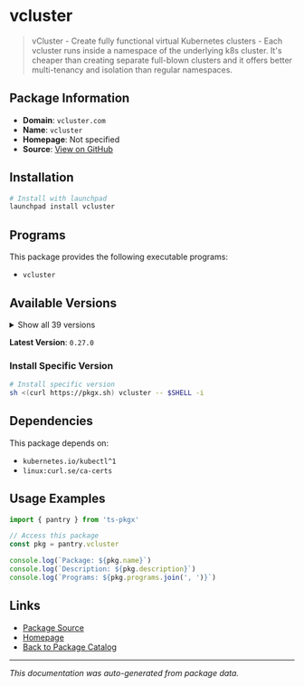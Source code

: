 # vcluster

> vCluster - Create fully functional virtual Kubernetes clusters - Each vcluster runs inside a namespace of the underlying k8s cluster. It's cheaper than creating separate full-blown clusters and it offers better multi-tenancy and isolation than regular namespaces.

## Package Information

- **Domain**: `vcluster.com`
- **Name**: `vcluster`
- **Homepage**: Not specified
- **Source**: [View on GitHub](https://github.com/pkgxdev/pantry/tree/main/projects/vcluster.com/package.yml)

## Installation

```bash
# Install with launchpad
launchpad install vcluster
```

## Programs

This package provides the following executable programs:

- `vcluster`

## Available Versions

<details>
<summary>Show all 39 versions</summary>

- `0.27.0`, `0.26.0`, `0.25.2`, `0.25.1`, `0.25.0`
- `0.24.1`, `0.24.0`, `0.23.3`, `0.23.2`, `0.23.1`
- `0.23.0`, `0.22.6`, `0.22.5`, `0.22.4`, `0.22.3`
- `0.22.2`, `0.22.1`, `0.22.0`, `0.21.6`, `0.21.5`
- `0.21.4`, `0.21.3`, `0.21.2`, `0.21.1`, `0.21.0`
- `0.20.6`, `0.20.5`, `0.20.4`, `0.20.3`, `0.20.2`
- `0.20.1`, `0.20.0`, `0.19.10`, `0.19.9`, `0.19.8`
- `0.19.7`, `0.19.6`, `0.19.5`, `0.19.4`

</details>

**Latest Version**: `0.27.0`

### Install Specific Version

```bash
# Install specific version
sh <(curl https://pkgx.sh) vcluster -- $SHELL -i
```

## Dependencies

This package depends on:

- `kubernetes.io/kubectl^1`
- `linux:curl.se/ca-certs`

## Usage Examples

```typescript
import { pantry } from 'ts-pkgx'

// Access this package
const pkg = pantry.vcluster

console.log(`Package: ${pkg.name}`)
console.log(`Description: ${pkg.description}`)
console.log(`Programs: ${pkg.programs.join(', ')}`)
```

## Links

- [Package Source](https://github.com/pkgxdev/pantry/tree/main/projects/vcluster.com/package.yml)
- [Homepage](#)
- [Back to Package Catalog](../../package-catalog.md)

---

*This documentation was auto-generated from package data.*
